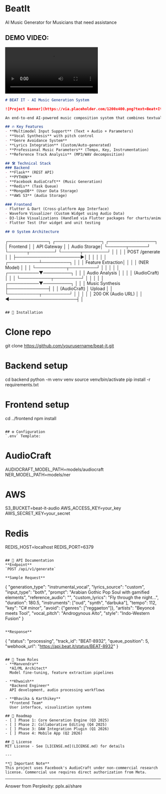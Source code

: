 # BeatIt
AI Music Generator for Musicians that need assistance

## DEMO VIDEO:
<video controls src="WhatsApp Video 2025-04-17 at 4.29.37 PM.mp4" title="Title"></video>
```markdown
# BEAT IT - AI Music Generation System

![Project Banner](https://via.placeholder.com/1200x400.png?text=Beat+It+AI+Music+Generator)

An end-to-end AI-powered music composition system that combines textual descriptions, audio references, and musical parameters to generate custom tracks.

## 🔥 Key Features
- **Multimodel Input Support** (Text + Audio + Parameters)
- **Vocal Synthesis** with pitch control
- **Genre Avoidance System**
- **Lyrics Integration** (Custom/Auto-generated)
- **Professional Music Parameters** (Tempo, Key, Instrumentation)
- **Reference Track Analysis** (MP3/WAV decomposition)

## 🛠 Technical Stack
### Backend
- **Flask** (REST API)
- **PYTHON**
- **Facebook AudioCraft** (Music Generation)
- **Redis** (Task Queue)
- **MongoDB** (User Data Storage)
- **AWS S3** (Audio Storage)

### Frontend
- Flutter & Dart (Cross-platform App Interface)
- Waveform Visualizer (Custom Widget using Audio Data)
- D3-like Visualizations (Handled via Flutter packages for charts/animations)
- Flutter Test (For widget and unit testing

## 🌐 System Architecture
```
┌─────────────┐       ┌───────────────┐       ┌───────────────┐
│   Frontend  │       │  API Gateway  │       │  Audio Storage│
└──────┬──────┘       └──────┬────────┘       └──────┬────────┘
       │                      │                       │
       │ POST /generate       │                       │
       ├─────────────────────►│                       │
       │                      │                       │
       │           ┌──────────┴─────────┐             │
       │           │  Feature Extraction│             │
       │           │  (NER Model)       │             │
       │           └──────────┬─────────┘             │
       │                      │                       │
       │           ┌──────────▼─────────┐             │
       │           │ Audio Analysis     │             │
       │           │ (AudioCraft)       │             │
       │           └──────────┬─────────┘             │
       │                      │                       │
       │           ┌──────────▼─────────┐             │
       │           │ Music Synthesis    ├─────────────┤
       │           │ (AudioCraft)       │   Upload    │
       │           └──────────┬─────────┘             │
       │                      │                       │
       │ 200 OK (Audio URL)   │                       │
       ◄──────────────────────┤                       │
                              

```

## 🚀 Installation
```
# Clone repo
git clone https://github.com/yourusername/beat-it.git

# Backend setup
cd backend
python -m venv venv
source venv/bin/activate
pip install -r requirements.txt

# Frontend setup
cd ../frontend
npm install
```

## ⚙ Configuration
`.env` Template:
```
# AudioCraft
AUDIOCRAFT_MODEL_PATH=models/audiocraft
NER_MODEL_PATH=models/ner

# AWS
S3_BUCKET=beat-it-audio
AWS_ACCESS_KEY=your_key
AWS_SECRET_KEY=your_secret

# Redis
REDIS_HOST=localhost
REDIS_PORT=6379
```

## 📡 API Documentation
**Endpoint**  
`POST /api/v1/generate`

**Sample Request**
```
{
  "generation_type": "instrumental_vocal",
  "lyrics_source": "custom",
  "input_type": "both",
  "prompt": "Arabian Gothic Pop Soul with gamified elements",
  "reference_audio": "",
  "custom_lyrics": "Fly through the night...",
  "duration": 180.5,
  "instruments": ["oud", "synth", "darbuka"],
  "tempo": 112,
  "key": "C# minor",
  "avoid": {"genres": ["reggaeton"]},
  "artists": "Beyoncé meets Tool",
  "vocal_pitch": "Androgynous Alto",
  "style": "Indo-Western Fusion"
}
```

**Response**
```
{
  "status": "processing",
  "track_id": "BEAT-8932",
  "queue_position": 5,
  "webhook_url": "https://api.beat.it/status/BEAT-8932"
}
```

## 👥 Team Roles
- **Manvendra**  
  *AI/ML Architect*  
  Model fine-tuning, feature extraction pipelines

- **Khwaish**  
  *Backend Engineer*  
  API development, audio processing workflows

- **Bhavika & Karthikey**  
  *Frontend Team*  
  User interface, visualization systems

## 📍 Roadmap
- [ ] Phase 1: Core Generation Engine (Q3 2025)
- [ ] Phase 2: Collaborative Editing (Q4 2025) 
- [ ] Phase 3: DAW Integration Plugin (Q1 2026)
- [ ] Phase 4: Mobile App (Q2 2026)

## 📜 License
MIT License - See [LICENSE.md](LICENSE.md) for details

---

**🚨 Important Note**  
This project uses Facebook's AudioCraft under non-commercial research license. Commercial use requires direct authorization from Meta.
```

---
Answer from Perplexity: pplx.ai/share
